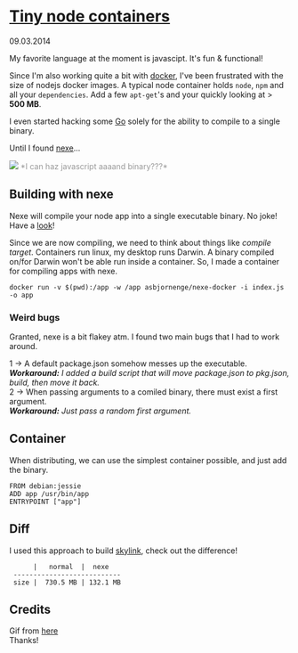 # [Tiny node containers](/wwc/tiny_node_containers.html)
<div class="date">09.03.2014</div>

My favorite language at the moment is javascipt. It's fun & functional!

Since I'm also working quite a bit with [docker](http://docker.io), I've been frustrated with the size of nodejs docker images. A typical node container holds <code>node</code>, <code>npm</code> and all your <code>dependencies</code>. Add a few <code>apt-get</code>'s and your quickly looking at > **500 MB**.

I even started hacking some [Go](http://golang.org/) solely for the ability to compile to a single binary.

Until I found [nexe](https://github.com/crcn/nexe)...

<img src="https://raw.github.com/jglovier/gifs/gh-pages/excited/ace-ventura-dance.gif" />  
<font color="#999">*I can haz javascript aaaand binary???*</font>  

## Building with nexe

Nexe will compile your node app into a single executable binary. No joke! Have a [look](https://github.com/crcn/nexe)!

Since we are now compiling, we need to think about things like *compile target*. Containers run linux, my desktop runs Darwin. A binary compiled on/for Darwin won't be able run inside a container. So, I made a container for compiling apps with nexe.
 
	docker run -v $(pwd):/app -w /app asbjornenge/nexe-docker -i index.js -o app

### Weird bugs

Granted, nexe is a bit flakey atm. I found two main bugs that I had to work around.

1 -> A default package.json somehow messes up the executable.  
***Workaround:*** *I added a build script that will move package.json to pkg.json, build, then move it back.*  
2 -> When passing arguments to a comiled binary, there must exist a first argument.  
***Workaround:*** *Just pass a random first argument.*

## Container

When distributing, we can use the simplest container possible, and just add the binary.

	FROM debian:jessie
	ADD app /usr/bin/app
	ENTRYPOINT ["app"]
	
## Diff

I used this approach to build [skylink](https://github.com/asbjornenge/skylink), check out the difference!

	      |   normal  |  nexe
	 ---------------------------
	 size |  730.5 MB | 132.1 MB

## Credits

Gif from [here](https://github.com/jglovier/gifs)  
Thanks!